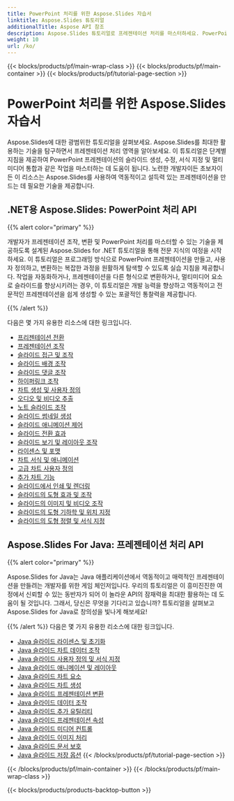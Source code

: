 ```yaml
---
title: PowerPoint 처리를 위한 Aspose.Slides 자습서
linktitle: Aspose.Slides 튜토리얼
additionalTitle: Aspose API 참조
description: Aspose.Slides 튜토리얼로 프레젠테이션 처리를 마스터하세요. PowerPoint 프레젠테이션을 효율적으로 만들고, 수정하고, 향상하세요. 동적 콘텐츠 조작에 탁월한 성능을 발휘합니다.
weight: 10
url: /ko/
---
```


{{< blocks/products/pf/main-wrap-class >}}
{{< blocks/products/pf/main-container >}}
{{< blocks/products/pf/tutorial-page-section >}}

# PowerPoint 처리를 위한 Aspose.Slides 자습서

Aspose.Slides에 대한 광범위한 튜토리얼을 살펴보세요. Aspose.Slides를 최대한 활용하는 기술을 탐구하면서 프레젠테이션 처리 영역을 알아보세요. 이 튜토리얼은 단계별 지침을 제공하여 PowerPoint 프레젠테이션의 슬라이드 생성, 수정, 서식 지정 및 멀티미디어 통합과 같은 작업을 마스터하는 데 도움이 됩니다. 노련한 개발자이든 초보자이든 이 리소스는 Aspose.Slides를 사용하여 역동적이고 설득력 있는 프레젠테이션을 만드는 데 필요한 기술을 제공합니다.

## .NET용 Aspose.Slides: PowerPoint 처리 API
{{% alert color="primary" %}}

개발자가 프레젠테이션 조작, 변환 및 PowerPoint 처리를 마스터할 수 있는 기술을 제공하도록 설계된 Aspose.Slides for .NET 튜토리얼을 통해 전문 지식의 여정을 시작하세요. 이 튜토리얼은 프로그래밍 방식으로 PowerPoint 프레젠테이션을 만들고, 사용자 정의하고, 변환하는 복잡한 과정을 원활하게 탐색할 수 있도록 실습 지침을 제공합니다. 작업을 자동화하거나, 프레젠테이션을 다른 형식으로 변환하거나, 멀티미디어 요소로 슬라이드를 향상시키려는 경우, 이 튜토리얼은 개발 능력을 향상하고 역동적이고 전문적인 프레젠테이션을 쉽게 생성할 수 있는 포괄적인 통찰력을 제공합니다.

{{% /alert %}}

다음은 몇 가지 유용한 리소스에 대한 링크입니다.
- [프리젠테이션 전환](./net/presentation-conversion/)
- [프레젠테이션 조작](./net/presentation-manipulation/)
- [슬라이드 접근 및 조작](./net/slide-access-and-manipulation/)
- [슬라이드 배경 조작](./net/slide-background-manipulation/)
- [슬라이드 댓글 조작](./net/slide-comments-manipulation/)
- [하이퍼링크 조작](./net/hyperlink-manipulation/)
- [차트 생성 및 사용자 정의](./net/chart-creation-and-customization/)
- [오디오 및 비디오 추출](./net/audio-and-video-extraction/)
- [노트 슬라이드 조작](./net/notes-slide-manipulation/)
- [슬라이드 썸네일 생성](./net/slide-thumbnail-generation/)
- [슬라이드 애니메이션 제어](./net/slide-animation-control/)
- [슬라이드 전환 효과](./net/slide-transition-effects/)
- [슬라이드 보기 및 레이아웃 조작](./net/slide-view-and-layout-manipulation/)
- [라이센스 및 포맷](./net/licensing-and-formatting/)
- [차트 서식 및 애니메이션](./net/chart-formatting-and-animation/)
- [고급 차트 사용자 정의](./net/advanced-chart-customization/)
- [추가 차트 기능](./net/additional-chart-features/)
- [슬라이드에서 인쇄 및 렌더링](./net/printing-and-rendering-in-slides/)
- [슬라이드의 도형 효과 및 조작](./net/shape-effects-and-manipulation-in-slides/)
- [슬라이드의 이미지 및 비디오 조작](./net/image-and-video-manipulation-in-slides/)
- [슬라이드의 도형 기하학 및 위치 지정](./net/shape-geometry-and-positioning-in-slides/)
- [슬라이드의 도형 정렬 및 서식 지정](./net/shape-alignment-and-formatting-in-slides/)

## Aspose.Slides For Java: 프레젠테이션 처리 API
{{% alert color="primary" %}}

Aspose.Slides for Java는 Java 애플리케이션에서 역동적이고 매력적인 프레젠테이션을 만들려는 개발자를 위한 게임 체인저입니다. 우리의 튜토리얼은 이 흥미진진한 여정에서 신뢰할 수 있는 동반자가 되어 이 놀라운 API의 잠재력을 최대한 활용하는 데 도움이 될 것입니다. 그래서, 당신은 무엇을 기다리고 있습니까? 튜토리얼을 살펴보고 Aspose.Slides for Java로 창의성을 빛나게 해보세요!

{{% /alert %}}
다음은 몇 가지 유용한 리소스에 대한 링크입니다.
- [Java 슬라이드 라이센스 및 초기화](./java/licensing-and-initialization)
- [Java 슬라이드 차트 데이터 조작](./java/chart-data-manipulation)
- [Java 슬라이드 사용자 정의 및 서식 지정](./java/customization-and-formatting)
- [Java 슬라이드 애니메이션 및 레이아웃](./java/animation-and-layout)
- [Java 슬라이드 차트 요소](./java/chart-elements)
- [Java 슬라이드 차트 생성](./java/chart-creation)
- [Java 슬라이드 프레젠테이션 변환](./java/presentation-conversion)
- [Java 슬라이드 데이터 조작](./java/data-manipulation)
- [Java 슬라이드 추가 유틸리티](./java/additional-utilities/)
- [Java 슬라이드 프레젠테이션 속성](./java/presentation-properties/)
- [Java 슬라이드 미디어 컨트롤](./java/media-controls/)
- [Java 슬라이드 이미지 처리](./java/image-handling/)
- [Java 슬라이드 문서 보호](./java/document-protection/)
- [Java 슬라이드 저장 옵션](./java/saving-options/)
{{< /blocks/products/pf/tutorial-page-section >}}

{{< /blocks/products/pf/main-container >}}
{{< /blocks/products/pf/main-wrap-class >}}

{{< blocks/products/products-backtop-button >}}
